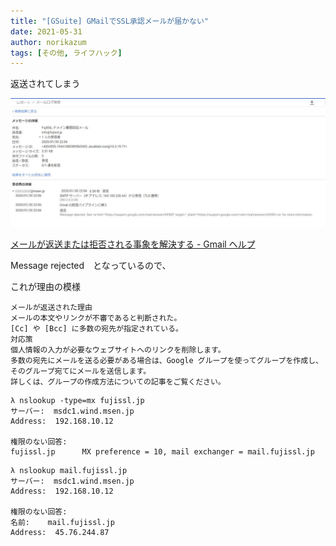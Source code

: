 ```yaml
---
title: "[GSuite] GMailでSSL承認メールが届かない"
date: 2021-05-31
author: norikazum
tags: [その他, ライフハック]
---
```


返送されてしまう

![](images/2020-01-30_22h20_45.png)

[メールが返送または拒否される事象を解決する - Gmail ヘルプ](https://support.google.com/mail/answer/6596?visit_id=637159874051117416-2478479844&rd=1)

Message rejected　となっているので、

これが理由の模様
```
メールが返送された理由
メールの本文やリンクが不審であると判断された。
[Cc] や [Bcc] に多数の宛先が指定されている。
対応策
個人情報の入力が必要なウェブサイトへのリンクを削除します。
多数の宛先にメールを送る必要がある場合は、Google グループを使ってグループを作成し、そのグループ宛てにメールを送信します。
詳しくは、グループの作成方法についての記事をご覧ください。
```

```
λ nslookup -type=mx fujissl.jp
サーバー:  msdc1.wind.msen.jp
Address:  192.168.10.12

権限のない回答:
fujissl.jp      MX preference = 10, mail exchanger = mail.fujissl.jp
```

```
λ nslookup mail.fujissl.jp
サーバー:  msdc1.wind.msen.jp
Address:  192.168.10.12

権限のない回答:
名前:    mail.fujissl.jp
Address:  45.76.244.87
```


